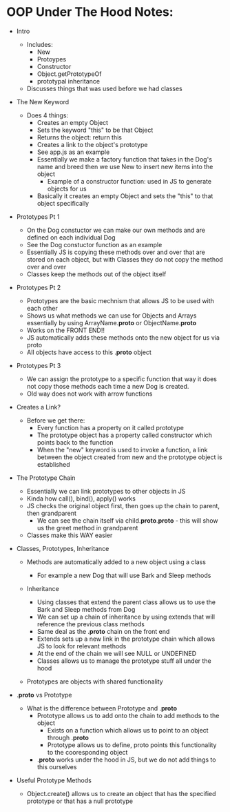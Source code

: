 # OOP Under The Hood Notes:
- Intro
    - Includes: 
        - New
        - Protoypes
        - Constructor
        - Object.getPrototypeOf
        - prototypal inheritance
    - Discusses things that was used before we had classes


- The New Keyword
    - Does 4 things: 
        - Creates an empty Object
        - Sets the keyword "this" to be that Object
        - Returns the object: return this
        - Creates a link to the object's prototype
        - See app.js as an example
        - Essentially we make a factory function that takes in the Dog's name and breed then we use New to insert new items into the object
            - Example of a constructor function: used in JS to generate objects for us 
        - Basically it creates an empty Object and sets the "this" to that object specifically


- Prototypes Pt 1
    - On the Dog constuctor we can make our own methods and are defined on each individual Dog
    - See the Dog constuctor function as an example
    - Essentially JS is copying these methods over and over that are stored on each object, but with Classes they do not copy the method over and over
    - Classes keep the methods out of the object itself


- Prototypes Pt 2
    - Prototypes are the basic mechnism that allows JS to be used with each other
    - Shows us what methods we can use for Objects and Arrays essentially by using ArrayName.__proto__ or ObjectName.__proto__
    - Works on the FRONT END!!
    - JS automatically adds these methods onto the new object for us via proto
    - All objects have access to this .__proto__ object

- Prototypes Pt 3
    - We can assign the prototype to a specific function that way it does not copy those methods each time a new Dog is created. 
    - Old way does not work with arrow functions

- Creates a Link? 
    - Before we get there: 
        - Every function has a property on it called prototype
        - The prototype object has a property called constructor which points back to the function
        - When the "new" keyword is used to invoke a function, a link between the object created from new and the prototype object is established

- The Prototype Chain
    - Essentially we can link prototypes to other objects in JS
    - Kinda how call(), bind(), apply() works
    - JS checks the original object first, then goes up the chain to parent, then grandparent
        - We can see the chain itself via child.__proto__.__proto__ - this will show us the greet method in grandparent
    - Classes make this WAY easier


- Classes, Prototypes, Inheritance
    - Methods are automatically added to a new object using a class
        - For example a new Dog that will use Bark and Sleep methods
        
    - Inheritance
        - Using classes that extend the parent class allows us to use the Bark and Sleep methods from Dog
        - We can set up a chain of inheritance by using extends that will reference the previous class methods 
        - Same deal as the .__proto__ chain on the front end
        - Extends sets up a new link in the prototype chain which allows JS to look for relevant methods
        - At the end of the chain we will see NULL or UNDEFINED
        - Classes allows us to manage the prototype stuff all under the hood
        
    - Prototypes are objects with shared functionality


- .__proto__ vs Prototype
    - What is the difference between Prototype and .__proto__
        - Prototype allows us to add onto the chain to add methods to the object
            - Exists on a function which allows us to point to an object through .__proto__
            - Prototype allows us to define, proto points this functionality to the cooresponding object
        - .__proto__ works under the hood in JS, but we do not add things to this ourselves


- Useful Prototype Methods
    - Object.create() allows us to create an object that has the specified prototype or that has a null prototype